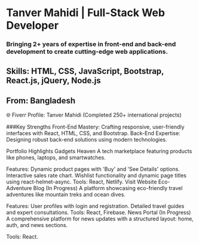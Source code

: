 # Tanver Mahidi | Full-Stack Web Developer
### Bringing 2+ years of expertise in front-end and back-end development to create cutting-edge web applications.

## Skills: HTML, CSS, JavaScript, Bootstrap, React.js, jQuery, Node.js
## From: Bangladesh
🌐 Fiverr Profile: Tanver Mahidi (Completed 250+ international projects)

###Key Strengths
Front-End Mastery: Crafting responsive, user-friendly interfaces with React, HTML, CSS, and Bootstrap.
Back-End Expertise: Designing robust back-end solutions using modern technologies.

 Portfolio Highlights
Gadgets Heaven
A tech marketplace featuring products like phones, laptops, and smartwatches.

Features:
Dynamic product pages with 'Buy' and 'See Details' options.
Interactive sales rate chart.
Wishlist functionality and dynamic page titles using react-helmet-async.
Tools: React, Netlify.
Visit Website
Eco-Adventure Blog (In Progress)
A platform showcasing eco-friendly travel adventures like mountain treks and ocean dives.

Features:
User profiles with login and registration.
Detailed travel guides and expert consultations.
Tools: React, Firebase.
News Portal (In Progress)
A comprehensive platform for news updates with a structured layout: home, auth, and news sections.

Tools: React.
